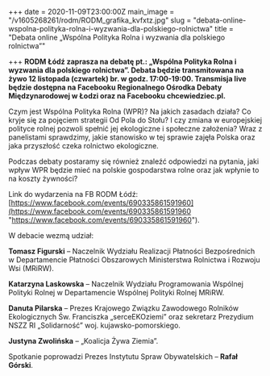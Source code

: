 +++
date = 2020-11-09T23:00:00Z
main_image = "/v1605268261/rodm/RODM_grafika_kvfxtz.jpg"
slug = "debata-online-wspolna-polityka-rolna-i-wyzwania-dla-polskiego-rolnictwa"
title = "Debata online „Wspólna Polityka Rolna i wyzwania dla polskiego rolnictwa”"

+++
**RODM Łódź zaprasza na debatę pt.: „Wspólna Polityka Rolna i wyzwania dla polskiego rolnictwa”. Debata będzie transmitowana na żywo 12 listopada (czwartek) br. w godz. 17:00-19:00. Transmisja live będzie dostępna na Facebooku Regionalnego Ośrodka Debaty Międzynarodowej w Łodzi oraz na Facebooku chcewiedziec.pl.**

Czym jest Wspólna Polityka Rolna (WPR)? Na jakich zasadach działa? Co kryje się za pojęciem strategii Od Pola do Stołu? I czy zmiana w europejskiej polityce rolnej pozwoli spełnić jej ekologiczne i społeczne założenia? Wraz z panelistami sprawdzimy, jakie stanowisko w tej sprawie zajęła Polska oraz jaka przyszłość czeka rolnictwo ekologiczne.

Podczas debaty postaramy się również znaleźć odpowiedzi na pytania, jaki wpływ WPR będzie mieć na polskie gospodarstwa rolne oraz jak wpłynie to na koszty żywności?

Link do wydarzenia na FB RODM Łódź: [https://www.facebook.com/events/690335861591960](https://www.facebook.com/events/690335861591960 "https://www.facebook.com/events/690335861591960").

W debacie wezmą udział:

**Tomasz Figurski** – Naczelnik Wydziału Realizacji Płatności Bezpośrednich​ w Departamencie Płatności Obszarowych Ministerstwa Rolnictwa i Rozwoju Wsi (MRiRW).

**Katarzyna Laskowska** – Naczelnik Wydziału Programowania Wspólnej Polityki Rolnej w Departamencie Wspólnej Polityki Rolnej MRiRW.

**Danuta Pilarska** – Prezes Krajowego Związku Zawodowego Rolników Ekologicznych Św. Franciszka „serceEKOziemi” oraz sekretarz Prezydium NSZZ RI „Solidarność” woj. kujawsko-pomorskiego.

**Justyna Zwolińska** – „Koalicja Żywa Ziemia”.

Spotkanie poprowadzi Prezes Instytutu Spraw Obywatelskich – **Rafał Górski**.